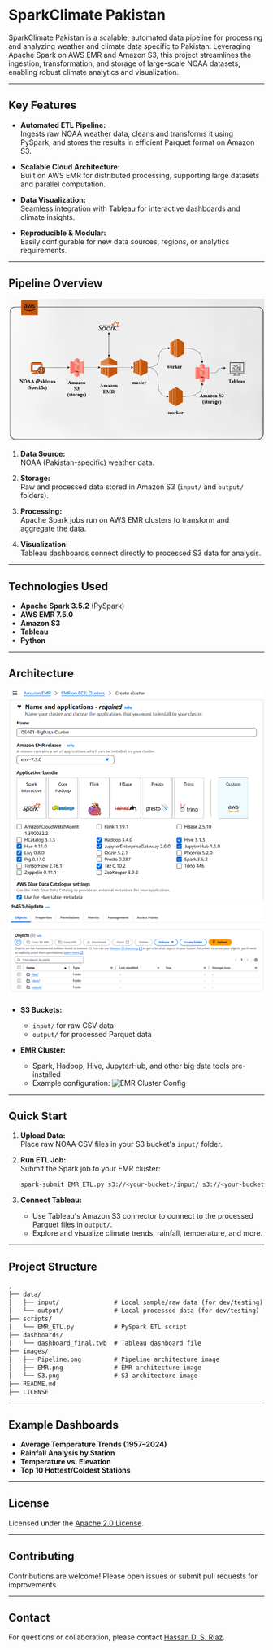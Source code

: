 # SparkClimate Pakistan

SparkClimate Pakistan is a scalable, automated data pipeline for processing and analyzing weather and climate data specific to Pakistan. Leveraging Apache Spark on AWS EMR and Amazon S3, this project streamlines the ingestion, transformation, and storage of large-scale NOAA datasets, enabling robust climate analytics and visualization.

---

## Key Features

- **Automated ETL Pipeline:**  
  Ingests raw NOAA weather data, cleans and transforms it using PySpark, and stores the results in efficient Parquet format on Amazon S3.

- **Scalable Cloud Architecture:**  
  Built on AWS EMR for distributed processing, supporting large datasets and parallel computation.

- **Data Visualization:**  
  Seamless integration with Tableau for interactive dashboards and climate insights.

- **Reproducible & Modular:**  
  Easily configurable for new data sources, regions, or analytics requirements.

---

## Pipeline Overview

![pipeline](images/Pipeline.png)

1. **Data Source:**  
   NOAA (Pakistan-specific) weather data.

2. **Storage:**  
   Raw and processed data stored in Amazon S3 (`input/` and `output/` folders).

3. **Processing:**  
   Apache Spark jobs run on AWS EMR clusters to transform and aggregate the data.

4. **Visualization:**  
   Tableau dashboards connect directly to processed S3 data for analysis.

---

##  Technologies Used

- **Apache Spark 3.5.2** (PySpark)
- **AWS EMR 7.5.0**
- **Amazon S3**
- **Tableau**
- **Python**

---

##  Architecture

![emr](images/EMR.png)
![s3](images/S3.png)

- **S3 Buckets:**  
  - `input/` for raw CSV data  
  - `output/` for processed Parquet data

- **EMR Cluster:**  
  - Spark, Hadoop, Hive, JupyterHub, and other big data tools pre-installed  
  - Example configuration:
    ![EMR Cluster Config](https://github.com/hassandsriaz/SparkClimate-Pakistan/blob/main/EMR_Cluster_Config.png?raw=true)

---

##  Quick Start

1. **Upload Data:**  
   Place raw NOAA CSV files in your S3 bucket's `input/` folder.

2. **Run ETL Job:**  
   Submit the Spark job to your EMR cluster:
   ```bash
   spark-submit EMR_ETL.py s3://<your-bucket>/input/ s3://<your-bucket>/output/
   ```

3. **Connect Tableau:**  
   - Use Tableau's Amazon S3 connector to connect to the processed Parquet files in `output/`.
   - Explore and visualize climate trends, rainfall, temperature, and more.

---

## Project Structure

```
.
├── data/
│   ├── input/               # Local sample/raw data (for dev/testing)
│   └── output/              # Local processed data (for dev/testing)
├── scripts/
│   └── EMR_ETL.py           # PySpark ETL script
├── dashboards/
│   └── dashboard_final.twb  # Tableau dashboard file
├── images/
│   ├── Pipeline.png         # Pipeline architecture image
│   ├── EMR.png              # EMR architecture image
│   └── S3.png               # S3 architecture image
├── README.md
├── LICENSE
```

---

##  Example Dashboards

- **Average Temperature Trends (1957–2024)**
- **Rainfall Analysis by Station**
- **Temperature vs. Elevation**
- **Top 10 Hottest/Coldest Stations**

---

##  License

Licensed under the [Apache 2.0 License](./LICENSE).

---

##  Contributing

Contributions are welcome! Please open issues or submit pull requests for improvements.

---

##  Contact

For questions or collaboration, please contact [Hassan D. S. Riaz](https://github.com/hassandsriaz).
